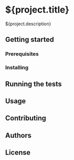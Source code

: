 # ${project.title}

${project.description}

## Getting started

### Prerequisites

### Installing

## Running the tests

## Usage

## Contributing

## Authors

## License

